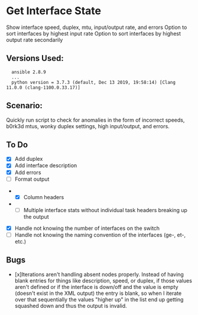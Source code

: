 # Get Interface State
Show interface speed, duplex, mtu, input/output rate, and errors
Option to sort interfaces by highest input rate
Option to sort interfaces by highest output rate secondarily

## Versions Used:
```
  ansible 2.8.9
  ...
  python version = 3.7.3 (default, Dec 13 2019, 19:58:14) [Clang 11.0.0 (clang-1100.0.33.17)]
```
## Scenario:
Quickly run script to check for anomalies in the form of incorrect speeds, b0rk3d mtus, wonky duplex settings, high input/output, and errors.

## To Do
- [x] Add duplex
- [x] Add interface description
- [x] Add errors
- [ ] Format output
- - [x] Column headers
- - [ ] Multiple interface stats without individual task headers breaking up the output
- [x] Handle not knowing the number of interfaces on the switch
- [ ] Handle not knowing the naming convention of the interfaces (ge-, et-, etc.)

## Bugs
- [x]Iterations aren't handling absent nodes properly. Instead of having blank entries for things like description, speed, or duplex, if those values aren't defined or if the interface is down/off and the value is empty (doesn't exist in the XML output) the entry is blank, so when I iterate over that sequentially the values "higher up" in the list end up getting squashed down and thus the output is invalid.
